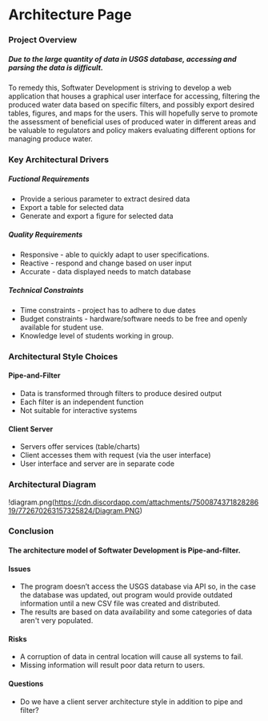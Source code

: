 
# Architecture Page
### Project Overview

#####  Due to the large quantity of data in USGS database, accessing and parsing the data is difficult. 
To remedy this, Softwater Development is striving to develop a web application that houses a graphical user interface for accessing, filtering the produced water data based on specific filters, and possibly export desired tables, figures, and maps for the users. 
This will hopefully serve to promote the assessment of beneficial uses of produced water in different areas and be valuable to regulators and policy makers evaluating different options for managing produce water.


### Key Architectural Drivers
##### Fuctional Requirements
* Provide a serious parameter to extract desired data
* Export a table for selected data
* Generate and export a figure for selected data


##### Quality Requirements
* Responsive - able to quickly adapt to user specifications.
* Reactive - respond and change based on user input
* Accurate - data displayed needs to match database


##### Technical Constraints
* Time constraints - project has to adhere to due dates
* Budget constraints - hardware/software needs to be free and openly available for student use.
* Knowledge level of students working in group.

### Architectural Style Choices
#### Pipe-and-Filter
* Data is transformed through filters to produce desired output
* Each filter is an independent function
* Not suitable for interactive systems

#### Client Server
* Servers offer services (table/charts)
* Client accesses them with request (via the user interface)
* User interface and server are in separate code 

### Architectural Diagram
!diagram.png(https://cdn.discordapp.com/attachments/750087437182828619/772670263157325824/Diagram.PNG)

### Conclusion 
#### The architecture model of Softwater Development is Pipe-and-filter.

#### Issues
* The program doesn’t access the USGS database via API so, in the case the database was updated, out program would provide outdated information until a new CSV file was created and distributed.
* The results are based on data availability and some categories of data aren't very populated.

#### Risks
* A corruption of data in central location will cause all systems to fail.
* Missing information will result poor data return to users.

#### Questions
* Do we have a client server architecture style in addition to pipe and filter?










